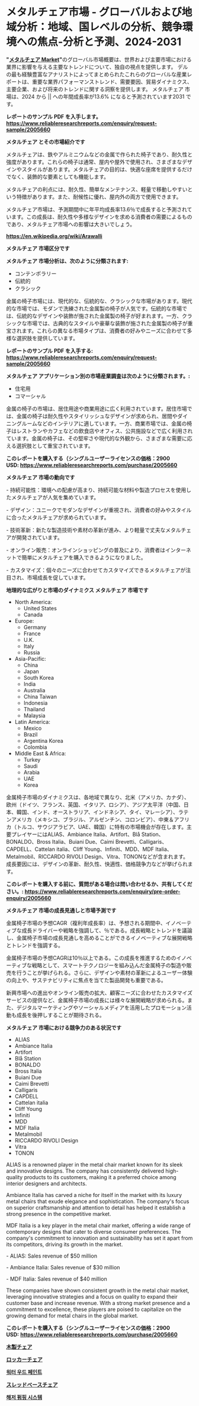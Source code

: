 <p><h1>メタルチェア市場 - グローバルおよび地域分析：地域、国レベルの分析、競争環境への焦点-分析と予測、2024-2031</h1></p><p><strong>"<a href="https://www.reliableresearchreports.com/metal-chair-r2005660">メタルチェア Market</a>"</strong>のグローバル市場概要は、世界および主要市場における業界に影響を与える主要なトレンドについて、独自の視点を提供します。 デルの最も経験豊富なアナリストによってまとめられたこれらのグローバルな産業レポートは、重要な業界パフォーマンストレンド、需要要因、貿易ダイナミクス、主要企業、および将来のトレンドに関する洞察を提供します。 メタルチェア 市場は、2024 から || への年間成長率が13.6% になると予測されています2031 です。</p>
<p><strong>レポートのサンプル PDF を入手します。</strong><strong><a href="https://www.reliableresearchreports.com/enquiry/request-sample/2005660">https://www.reliableresearchreports.com/enquiry/request-sample/2005660</a></strong></p>
<p><strong>メタルチェア とその市場紹介です</strong></p>
<p><p>メタルチェアは、鉄やアルミニウムなどの金属で作られた椅子であり、耐久性と強度があります。これらの椅子は通常、屋内や屋外で使用され、さまざまなデザインやスタイルがあります。メタルチェアの目的は、快適な座席を提供するだけでなく、装飾的な要素としても機能します。</p><p>メタルチェアの利点には、耐久性、簡単なメンテナンス、軽量で移動しやすいという特徴があります。また、耐候性に優れ、屋内外の両方で使用できます。</p><p>メタルチェア市場は、予測期間中に年平均成長率13.6％で成長すると予測されています。この成長は、耐久性や多様なデザインを求める消費者の需要によるものであり、メタルチェア市場への影響は大きいでしょう。</p><a href="https://en.wikipedia.org/wiki/Arawalli"></a></p>
<p><strong><a href="https://en.wikipedia.org/wiki/Arawalli">https://en.wikipedia.org/wiki/Arawalli</a></strong></p>
<p><strong>メタルチェア&nbsp;市場区分です</strong><strong></strong></p>
<p><strong>メタルチェア 市場分析は、次のように分類されます:</strong>&nbsp;</p>
<p><ul><li>コンテンポラリー</li><li>伝統的</li><li>クラシック</li></ul></p>
<p><p>金属の椅子市場には、現代的な、伝統的な、クラシックな市場があります。現代的な市場では、モダンで洗練された金属製の椅子が人気です。伝統的な市場では、伝統的なデザインや装飾が施された金属製の椅子が好まれます。一方、クラシックな市場では、古典的なスタイルや豪華な装飾が施された金属製の椅子が重宝されます。これらの異なる市場タイプは、消費者の好みやニーズに合わせて多様な選択肢を提供しています。</p></p>
<p><strong>レポートのサンプル PDF を入手する: <a href="https://www.reliableresearchreports.com/enquiry/request-sample/2005660">https://www.reliableresearchreports.com/enquiry/request-sample/2005660</a></strong></p>
<p><strong> メタルチェア アプリケーション別の市場産業調査は次のように分類されます。:</strong></p>
<p><ul><li>住宅用</li><li>コマーシャル</li></ul></p>
<p><p>金属の椅子の市場は、居住用途や商業用途に広く利用されています。居住市場では、金属の椅子は耐久性やスタイリッシュなデザインが求められ、居間やダイニングルームなどのインテリアに適しています。一方、商業市場では、金属の椅子はレストランやカフェなどの飲食店やオフィス、公共施設などで広く利用されています。金属の椅子は、その堅牢さや現代的な外観から、さまざまな需要に応える選択肢として重宝されています。</p></p>
<p><strong>このレポートを購入する（シングルユーザーライセンスの価格：2900 USD:</strong><strong>&nbsp;<a href="https://www.reliableresearchreports.com/purchase/2005660">https://www.reliableresearchreports.com/purchase/2005660</a></strong></p>
<p><strong>メタルチェア 市場の動向です</strong></p>
<p><p>- 持続可能性：環境への配慮が高まり、持続可能な材料や製造プロセスを使用したメタルチェアが人気を集めています。</p><p>- デザイン：ユニークでモダンなデザインが重視され、消費者の好みやスタイルに合ったメタルチェアが求められています。</p><p>- 技術革新：新たな製造技術や素材の革新が進み、より軽量で丈夫なメタルチェアが開発されています。</p><p>- オンライン販売：オンラインショッピングの普及により、消費者はインターネットで簡単にメタルチェアを購入できるようになりました。</p><p>- カスタマイズ：個々のニーズに合わせてカスタマイズできるメタルチェアが注目され、市場成長を促しています。</p></p>
<p><strong>地理的な広がりと市場のダイナミクス メタルチェア 市場です</strong></p>
<p><ul>
    <li>
        North America:
        <ul>
            <li>United States</li>
            <li>Canada</li>
        </ul>
    </li>
    <li>
        Europe:
        <ul>
            <li>Germany</li>
            <li>France</li>
            <li>U.K.</li>
            <li>Italy</li>
            <li>Russia</li>
        </ul>
    </li>
    <li>
        Asia-Pacific:
        <ul>
            <li>China</li>
            <li>Japan</li>
            <li>South Korea</li>
            <li>India</li>
            <li>Australia</li>
            <li>China Taiwan</li>
            <li>Indonesia</li>
            <li>Thailand</li>
            <li>Malaysia</li>
        </ul>
    </li>
    <li>
        Latin America:
        <ul>
            <li>Mexico</li>
            <li>Brazil</li>
            <li>Argentina Korea</li>
            <li>Colombia</li>
        </ul>
    </li>
    <li>
        Middle East & Africa:
        <ul>
            <li>Turkey</li>
            <li>Saudi</li>
            <li>Arabia</li>
            <li>UAE</li>
            <li>Korea</li>
        </ul>
    </li>
    </ul></p>
<p><p>金属椅子市場のダイナミクスは、各地域で異なり、北米（アメリカ、カナダ）、欧州（ドイツ、フランス、英国、イタリア、ロシア）、アジア太平洋（中国、日本、韓国、インド、オーストラリア、インドネシア、タイ、マレーシア）、ラテンアメリカ（メキシコ、ブラジル、アルゼンチン、コロンビア）、中東＆アフリカ（トルコ、サウジアラビア、UAE、韓国）に特有の市場機会が存在します。主要プレイヤーにはALIAS、Ambiance Italia、Artifort、Blå Station、BONALDO、Bross Italia、Buiani Due、Caimi Brevetti、Calligaris、CAPDELL、Cattelan italia、Cliff Young、Infiniti、MDD、MDF Italia、Metalmobil、RICCARDO RIVOLI Design、Vitra、TONONなどが含まれます。成長要因には、デザインの革新、耐久性、快適性、価格競争力などが挙げられます。</p></p>
<p><strong>このレポートを購入する前に、質問がある場合は問い合わせるか、共有してください。:&nbsp;<a href="https://www.reliableresearchreports.com/enquiry/pre-order-enquiry/2005660">https://www.reliableresearchreports.com/enquiry/pre-order-enquiry/2005660</a></strong></p>
<p><strong>メタルチェア 市場の成長見通しと市場予測です</strong></p>
<p><p>金属椅子市場の予想CAGR（複利年成長率）は、予想される期間中、イノベーティブな成長ドライバーや戦略を強調して、％である。成長戦略とトレンドを議論し、金属椅子市場の成長見通しを高めることができるイノベーティブな展開戦略とトレンドを強調する。</p><p>金属椅子市場の予想CAGRは10％以上である。この成長を推進するためのイノベーティブな戦略として、スマートテクノロジーを組み込んだ金属椅子の製造や販売を行うことが挙げられる。さらに、デザインや素材の革新によるユーザー体験の向上や、サステナビリティに焦点を当てた製品開発も重要である。</p><p>新興市場への進出やオンライン販売の拡大、顧客ニーズに合わせたカスタマイズサービスの提供など、金属椅子市場の成長には様々な展開戦略が求められる。また、デジタルマーケティングやソーシャルメディアを活用したプロモーション活動も成長を後押しすることが期待される。</p></p>
<p><strong>メタルチェア 市場における競争力のある状況です</strong></p>
<p><ul><li>ALIAS</li><li>Ambiance Italia</li><li>Artifort</li><li>Blå Station</li><li>BONALDO</li><li>Bross Italia</li><li>Buiani Due</li><li>Caimi Brevetti</li><li>Calligaris</li><li>CAPDELL</li><li>Cattelan italia</li><li>Cliff Young</li><li>Infiniti</li><li>MDD</li><li>MDF Italia</li><li>Metalmobil</li><li>RICCARDO RIVOLI Design</li><li>Vitra</li><li>TONON</li></ul></p>
<p><p>ALIAS is a renowned player in the metal chair market known for its sleek and innovative designs. The company has consistently delivered high-quality products to its customers, making it a preferred choice among interior designers and architects.</p><p>Ambiance Italia has carved a niche for itself in the market with its luxury metal chairs that exude elegance and sophistication. The company's focus on superior craftsmanship and attention to detail has helped it establish a strong presence in the competitive market.</p><p>MDF Italia is a key player in the metal chair market, offering a wide range of contemporary designs that cater to diverse consumer preferences. The company's commitment to innovation and sustainability has set it apart from its competitors, driving its growth in the market.</p><p>- ALIAS: Sales revenue of $50 million</p><p>- Ambiance Italia: Sales revenue of $30 million</p><p>- MDF Italia: Sales revenue of $40 million</p><p>These companies have shown consistent growth in the metal chair market, leveraging innovative strategies and a focus on quality to expand their customer base and increase revenue. With a strong market presence and a commitment to excellence, these players are poised to capitalize on the growing demand for metal chairs in the global market.</p></p>
<p><strong>このレポートを購入する（シングルユーザーライセンスの価格：2900 USD:</strong>&nbsp;<strong><a href="https://www.reliableresearchreports.com/purchase/2005660">https://www.reliableresearchreports.com/purchase/2005660</a></strong></p>
<p><strong><p><a href="https://github.com/DanykaKilback/Market-Research-Report-List-2/blob/main/100449376281.md">木製チェア</a></p><p><a href="https://github.com/RandallRunte2023/Market-Research-Report-List-2/blob/main/839103376280.md">ロッカーチェア</a></p><p><a href="https://github.com/Nicolasrown5/Market-Research-Report-List-2/blob/main/798216494843.md">워터 우드 페인트</a></p><p><a href="https://github.com/TerrellConn/Market-Research-Report-List-3/blob/main/243253076279.md">スレッドベースチェア</a></p><p><a href="https://github.com/shampaakter36/Market-Research-Report-List-2/blob/main/822376294844.md">해저 펌핑 시스템</a></p></strong></p>